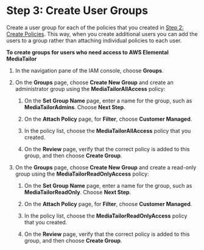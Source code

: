 # Step 3: Create User Groups<a name="setting-up-non-admin-groups"></a>

Create a user group for each of the policies that you created in [Step 2: Create Policies](setting-up-non-admin-policies.md)\. This way, when you create additional users you can add the users to a group rather than attaching individual policies to each user\. 

**To create groups for users who need access to AWS Elemental MediaTailor**

1. In the navigation pane of the IAM console, choose **Groups**\.

1. On the **Groups** page, choose **Create New Group** and create an administrator group using the **MediaTailorAllAccess** policy: 

   1. On the **Set Group Name** page, enter a name for the group, such as **MediaTailorAdmins**\. Choose **Next Step**\.

   1. On the **Attach Policy** page, for **Filter**, choose **Customer Managed**\.

   1. In the policy list, choose the **MediaTailorAllAccess** policy that you created\.

   1. On the **Review** page, verify that the correct policy is added to this group, and then choose **Create Group**\.

1. On the **Groups** page, choose **Create New Group** and create a read\-only group using the **MediaTailorReadOnlyAccess** policy: 

   1. On the **Set Group Name** page, enter a name for the group, such as **MediaTailorReadOnly**\. Choose **Next Step**\.

   1. On the **Attach Policy** page, for **Filter**, choose **Customer Managed**\.

   1. In the policy list, choose the **MediaTailorReadOnlyAccess** policy that you created\.

   1. On the **Review** page, verify that the correct policy is added to this group, and then choose **Create Group**\.